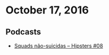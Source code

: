 # October 17, 2016

## Podcasts

- [Squads não-suicidas – Hipsters #08](http://hipsters.tech/squads-nao-suicidas-hipsters-08/)

